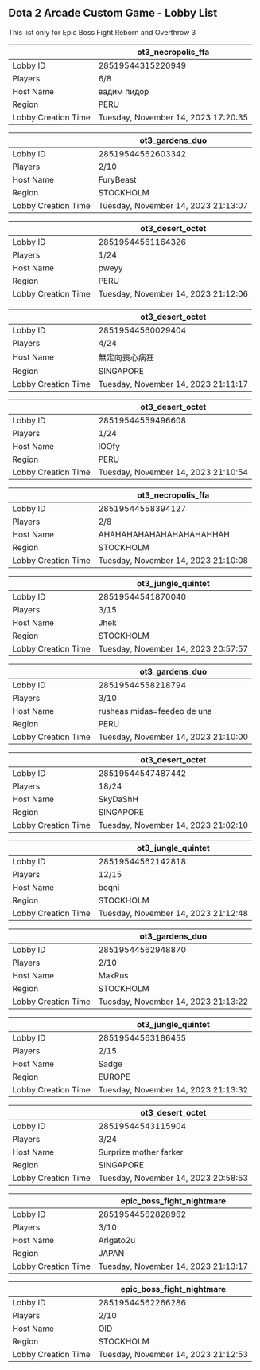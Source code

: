 ## Dota 2 Arcade Custom Game - Lobby List

This list only for Epic Boss Fight Reborn and Overthrow 3

|  | ot3_necropolis_ffa |
| ------ | ------ |
| Lobby ID | 28519544315220949 |
| Players | 6/8 |
| Host Name | вадим пидор |
| Region | PERU |
| Lobby Creation Time | Tuesday, November 14, 2023 17:20:35 |


|  | ot3_gardens_duo |
| ------ | ------ |
| Lobby ID | 28519544562603342 |
| Players | 2/10 |
| Host Name | FuryBeast |
| Region | STOCKHOLM |
| Lobby Creation Time | Tuesday, November 14, 2023 21:13:07 |


|  | ot3_desert_octet |
| ------ | ------ |
| Lobby ID | 28519544561164326 |
| Players | 1/24 |
| Host Name | pweyy |
| Region | PERU |
| Lobby Creation Time | Tuesday, November 14, 2023 21:12:06 |


|  | ot3_desert_octet |
| ------ | ------ |
| Lobby ID | 28519544560029404 |
| Players | 4/24 |
| Host Name | 無定向喪心病狂 |
| Region | SINGAPORE |
| Lobby Creation Time | Tuesday, November 14, 2023 21:11:17 |


|  | ot3_desert_octet |
| ------ | ------ |
| Lobby ID | 28519544559496608 |
| Players | 1/24 |
| Host Name | lOOfy |
| Region | PERU |
| Lobby Creation Time | Tuesday, November 14, 2023 21:10:54 |


|  | ot3_necropolis_ffa |
| ------ | ------ |
| Lobby ID | 28519544558394127 |
| Players | 2/8 |
| Host Name | AHAHAHAHAHAHAHAHAHAHHAH |
| Region | STOCKHOLM |
| Lobby Creation Time | Tuesday, November 14, 2023 21:10:08 |


|  | ot3_jungle_quintet |
| ------ | ------ |
| Lobby ID | 28519544541870040 |
| Players | 3/15 |
| Host Name | Jhek |
| Region | STOCKHOLM |
| Lobby Creation Time | Tuesday, November 14, 2023 20:57:57 |


|  | ot3_gardens_duo |
| ------ | ------ |
| Lobby ID | 28519544558218794 |
| Players | 3/10 |
| Host Name | rusheas midas=feedeo de una |
| Region | PERU |
| Lobby Creation Time | Tuesday, November 14, 2023 21:10:00 |


|  | ot3_desert_octet |
| ------ | ------ |
| Lobby ID | 28519544547487442 |
| Players | 18/24 |
| Host Name | SkyDaShH |
| Region | SINGAPORE |
| Lobby Creation Time | Tuesday, November 14, 2023 21:02:10 |


|  | ot3_jungle_quintet |
| ------ | ------ |
| Lobby ID | 28519544562142818 |
| Players | 12/15 |
| Host Name | boqni |
| Region | STOCKHOLM |
| Lobby Creation Time | Tuesday, November 14, 2023 21:12:48 |


|  | ot3_gardens_duo |
| ------ | ------ |
| Lobby ID | 28519544562948870 |
| Players | 2/10 |
| Host Name | MakRus |
| Region | STOCKHOLM |
| Lobby Creation Time | Tuesday, November 14, 2023 21:13:22 |


|  | ot3_jungle_quintet |
| ------ | ------ |
| Lobby ID | 28519544563186455 |
| Players | 2/15 |
| Host Name | Sadge |
| Region | EUROPE |
| Lobby Creation Time | Tuesday, November 14, 2023 21:13:32 |


|  | ot3_desert_octet |
| ------ | ------ |
| Lobby ID | 28519544543115904 |
| Players | 3/24 |
| Host Name | Surprize mother farker |
| Region | SINGAPORE |
| Lobby Creation Time | Tuesday, November 14, 2023 20:58:53 |


|  | epic_boss_fight_nightmare |
| ------ | ------ |
| Lobby ID | 28519544562828962 |
| Players | 3/10 |
| Host Name | Arigato2u |
| Region | JAPAN |
| Lobby Creation Time | Tuesday, November 14, 2023 21:13:17 |


|  | epic_boss_fight_nightmare |
| ------ | ------ |
| Lobby ID | 28519544562266286 |
| Players | 2/10 |
| Host Name | OID |
| Region | STOCKHOLM |
| Lobby Creation Time | Tuesday, November 14, 2023 21:12:53 |



